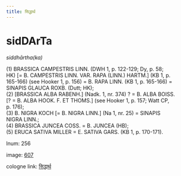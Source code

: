 ```yaml
---
title: सिद्धार्थ
---
```


# sidDArTa

<i>siddhārtha(ka)</i>  <div n="P" />(1) <bot>BRASSICA CAMPESTRIS LINN.</bot> (DWH 1, p. 122-129; Dy, p. 58; <div n="lb" />HK) [= <bot>B. CAMPESTRIS LINN. VAR. RAPA (LINN.) HARTM.</bot>] (KB 1, p. <div n="lb" />165-166) (see Hooker 1, p. 156) = <bot>B. RAPA LINN.</bot> (KB 1, p. 165-166) = <div n="lb" /><bot>SINAPIS GLAUCA ROXB.</bot> (Dutt; HK); <div n="P" />(2) [<bot>BRASSICA ALBA RABENH.</bot>] (Nadk. 1, nr. 374) ? = <bot>B. ALBA BOISS.</bot> <div n="lb" />[? = <bot>B. ALBA HOOK. F. ET THOMS.</bot>] (see Hooker 1, p. 157; Watt CP, <div n="lb" />p. 176); <div n="P" />(3) <bot>B. NIGRA KOCH</bot> [= <bot>B. NIGRA LINN.</bot>] (Na 1, nr. 25) = <bot>SINAPIS <div n="lb" />NIGRA LINN.</bot>; <div n="P" />(4) <bot>BRASSICA JUNCEA COSS.</bot> = <bot>B. JUNCEA</bot> (HB); <div n="P" />(5) <bot>ERUCA SATIVA MILLER</bot> = <bot>E. SATIVA GARS.</bot> (KB 1, p. 170-171).

lnum: 256

image: [607](https://www.sanskrit-lexicon.uni-koeln.de/scans/csl-apidev/servepdf.php?dict=snp&page=607)

cologne link: [सिद्धार्थ](https://sanskrit-lexicon.uni-koeln.de/scans/csl-apidev/getword.php?dict=snp&key=सिद्धार्थ)

